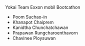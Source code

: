 Yokai Team
Exxon mobil Bootcathon

- Poom Suchao-in
- Khanapot Chaiprem
- Kanidtha Chunchatchawan
- Prapawan Rungcharoenthavorn
- Chavinee Ploysuwan